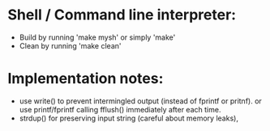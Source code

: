 # Shell / Command line interpreter:

-   Build by running 'make mysh' or simply 'make'
-   Clean by running 'make clean'

# Implementation notes:

-   use write() to prevent intermingled output (instead of fprintf or
    pritnf). or use printf/fprintf calling fflush() immediately after each
    time.
-   strdup() for preserving input string (careful about memory leaks),

